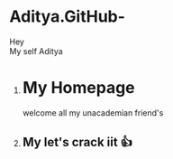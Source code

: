 # Aditya.GitHub-
  Hey  
My self Aditya 

1. <h1>My Homepage</h1> <p>welcome all my unacademian friend's <ing Id-smiley" alt="Sailey Face">
2. <H2>My let's crack iit 👍</h1> 
